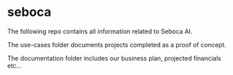 # seboca

The following repo contains all information related to Seboca AI.

The use-cases folder documents projects completed as a proof of concept. 

The documentation folder includes our business plan, projected financials etc...

